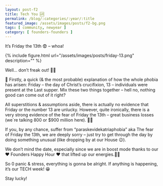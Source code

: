 ```yaml
---
layout: post-f2
title: Tech You 🆙
permalink: /blog/:categories/:year/:title
featured_image: /assets/images/posts/f2-bg.png
tags: [ community, newyear ]
category: [ founders-founders ]
---
```


It’s Friday the 13th 😨 – whoa!

{% include figure.html url="/assets/images/posts/friday-13.png" description="" %}

Well… don’t freak out! 👻😱

🤔 Firstly, a quick (& the most probable) explanation of how the whole phobia has arisen: Friday – the day of Christ’s crucifixion, 13 – individuals were present at the Last supper. Mix these two things together – hell no, nothing good can come out of it right?

All superstitions & assumptions aside, there is actually no evidence that Friday or the number 13 are unlucky. However, quite ironically, there is a very strong evidence of the fear of Friday the 13th – great business losses (we´re talking 800 or $900 million here). 💸💸

If you, by any chance, suffer from “paraskevidekatriaphobia” aka The fear of Friday the 13th, we are deeply sorry – just try to get through the day by doing something unusual (like dropping by at our House 😉).

We don’t mind the date, especially since we are in boost mode thanks to our ♥ Founders Happy Hour ♥ that lifted up our energies.👏👏

So 0 panic & stress, everything is gonna be alright. If anything is happening, it’s our TECH week! 😁

Stay lucky!